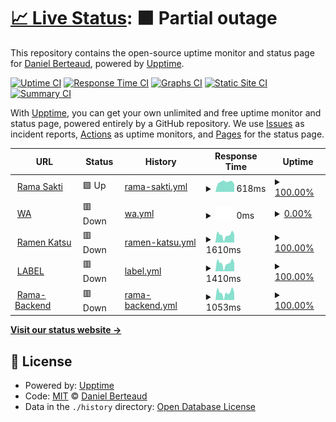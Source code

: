 # [📈 Live Status](https://dani.github.io/up): <!--live status--> **🟧 Partial outage**

This repository contains the open-source uptime monitor and status page for [Daniel Berteaud](https://www.ehtrace.com), powered by [Upptime](https://github.com/upptime/upptime).

[![Uptime CI](https://github.com/dani/up/workflows/Uptime%20CI/badge.svg)](https://github.com/dani/up/actions?query=workflow%3A%22Uptime+CI%22)
[![Response Time CI](https://github.com/dani/up/workflows/Response%20Time%20CI/badge.svg)](https://github.com/dani/up/actions?query=workflow%3A%22Response+Time+CI%22)
[![Graphs CI](https://github.com/dani/up/workflows/Graphs%20CI/badge.svg)](https://github.com/dani/up/actions?query=workflow%3A%22Graphs+CI%22)
[![Static Site CI](https://github.com/dani/up/workflows/Static%20Site%20CI/badge.svg)](https://github.com/dani/up/actions?query=workflow%3A%22Static+Site+CI%22)
[![Summary CI](https://github.com/dani/up/workflows/Summary%20CI/badge.svg)](https://github.com/dani/up/actions?query=workflow%3A%22Summary+CI%22)

With [Upptime](https://upptime.js.org), you can get your own unlimited and free uptime monitor and status page, powered entirely by a GitHub repository. We use [Issues](https://github.com/dani/up/issues) as incident reports, [Actions](https://github.com/dani/up/actions) as uptime monitors, and [Pages](https://dani.github.io/up) for the status page.

<!--start: status pages-->
<!-- This summary is generated by Upptime (https://github.com/upptime/upptime) -->
<!-- Do not edit this manually, your changes will be overwritten -->
<!-- prettier-ignore -->
| URL | Status | History | Response Time | Uptime |
| --- | ------ | ------- | ------------- | ------ |
| <img alt="" src="https://icons.duckduckgo.com/ip3/www.ramasakti.com.ico" height="13"> [Rama Sakti](https://www.ramasakti.com) | 🟩 Up | [rama-sakti.yml](https://github.com/danichrisd/up/commits/HEAD/history/rama-sakti.yml) | <details><summary><img alt="Response time graph" src="./graphs/rama-sakti/response-time-week.png" height="20"> 618ms</summary><br><a href="https://danichrisd.github.io/up/history/rama-sakti"><img alt="Response time 770" src="https://img.shields.io/endpoint?url=https%3A%2F%2Fraw.githubusercontent.com%2Fdanichrisd%2Fup%2FHEAD%2Fapi%2Frama-sakti%2Fresponse-time.json"></a><br><a href="https://danichrisd.github.io/up/history/rama-sakti"><img alt="24-hour response time 486" src="https://img.shields.io/endpoint?url=https%3A%2F%2Fraw.githubusercontent.com%2Fdanichrisd%2Fup%2FHEAD%2Fapi%2Frama-sakti%2Fresponse-time-day.json"></a><br><a href="https://danichrisd.github.io/up/history/rama-sakti"><img alt="7-day response time 618" src="https://img.shields.io/endpoint?url=https%3A%2F%2Fraw.githubusercontent.com%2Fdanichrisd%2Fup%2FHEAD%2Fapi%2Frama-sakti%2Fresponse-time-week.json"></a><br><a href="https://danichrisd.github.io/up/history/rama-sakti"><img alt="30-day response time 627" src="https://img.shields.io/endpoint?url=https%3A%2F%2Fraw.githubusercontent.com%2Fdanichrisd%2Fup%2FHEAD%2Fapi%2Frama-sakti%2Fresponse-time-month.json"></a><br><a href="https://danichrisd.github.io/up/history/rama-sakti"><img alt="1-year response time 691" src="https://img.shields.io/endpoint?url=https%3A%2F%2Fraw.githubusercontent.com%2Fdanichrisd%2Fup%2FHEAD%2Fapi%2Frama-sakti%2Fresponse-time-year.json"></a></details> | <details><summary><a href="https://danichrisd.github.io/up/history/rama-sakti">100.00%</a></summary><a href="https://danichrisd.github.io/up/history/rama-sakti"><img alt="All-time uptime 99.73%" src="https://img.shields.io/endpoint?url=https%3A%2F%2Fraw.githubusercontent.com%2Fdanichrisd%2Fup%2FHEAD%2Fapi%2Frama-sakti%2Fuptime.json"></a><br><a href="https://danichrisd.github.io/up/history/rama-sakti"><img alt="24-hour uptime 100.00%" src="https://img.shields.io/endpoint?url=https%3A%2F%2Fraw.githubusercontent.com%2Fdanichrisd%2Fup%2FHEAD%2Fapi%2Frama-sakti%2Fuptime-day.json"></a><br><a href="https://danichrisd.github.io/up/history/rama-sakti"><img alt="7-day uptime 100.00%" src="https://img.shields.io/endpoint?url=https%3A%2F%2Fraw.githubusercontent.com%2Fdanichrisd%2Fup%2FHEAD%2Fapi%2Frama-sakti%2Fuptime-week.json"></a><br><a href="https://danichrisd.github.io/up/history/rama-sakti"><img alt="30-day uptime 100.00%" src="https://img.shields.io/endpoint?url=https%3A%2F%2Fraw.githubusercontent.com%2Fdanichrisd%2Fup%2FHEAD%2Fapi%2Frama-sakti%2Fuptime-month.json"></a><br><a href="https://danichrisd.github.io/up/history/rama-sakti"><img alt="1-year uptime 99.80%" src="https://img.shields.io/endpoint?url=https%3A%2F%2Fraw.githubusercontent.com%2Fdanichrisd%2Fup%2FHEAD%2Fapi%2Frama-sakti%2Fuptime-year.json"></a></details>
| <img alt="" src="https://icons.duckduckgo.com/ip3/103.150.92.1.ico" height="13"> [WA](http://103.150.92.1:1680/) | 🟥 Down | [wa.yml](https://github.com/danichrisd/up/commits/HEAD/history/wa.yml) | <details><summary><img alt="Response time graph" src="./graphs/wa/response-time-week.png" height="20"> 0ms</summary><br><a href="https://danichrisd.github.io/up/history/wa"><img alt="Response time 0" src="https://img.shields.io/endpoint?url=https%3A%2F%2Fraw.githubusercontent.com%2Fdanichrisd%2Fup%2FHEAD%2Fapi%2Fwa%2Fresponse-time.json"></a><br><a href="https://danichrisd.github.io/up/history/wa"><img alt="24-hour response time 0" src="https://img.shields.io/endpoint?url=https%3A%2F%2Fraw.githubusercontent.com%2Fdanichrisd%2Fup%2FHEAD%2Fapi%2Fwa%2Fresponse-time-day.json"></a><br><a href="https://danichrisd.github.io/up/history/wa"><img alt="7-day response time 0" src="https://img.shields.io/endpoint?url=https%3A%2F%2Fraw.githubusercontent.com%2Fdanichrisd%2Fup%2FHEAD%2Fapi%2Fwa%2Fresponse-time-week.json"></a><br><a href="https://danichrisd.github.io/up/history/wa"><img alt="30-day response time 0" src="https://img.shields.io/endpoint?url=https%3A%2F%2Fraw.githubusercontent.com%2Fdanichrisd%2Fup%2FHEAD%2Fapi%2Fwa%2Fresponse-time-month.json"></a><br><a href="https://danichrisd.github.io/up/history/wa"><img alt="1-year response time 0" src="https://img.shields.io/endpoint?url=https%3A%2F%2Fraw.githubusercontent.com%2Fdanichrisd%2Fup%2FHEAD%2Fapi%2Fwa%2Fresponse-time-year.json"></a></details> | <details><summary><a href="https://danichrisd.github.io/up/history/wa">0.00%</a></summary><a href="https://danichrisd.github.io/up/history/wa"><img alt="All-time uptime 29.60%" src="https://img.shields.io/endpoint?url=https%3A%2F%2Fraw.githubusercontent.com%2Fdanichrisd%2Fup%2FHEAD%2Fapi%2Fwa%2Fuptime.json"></a><br><a href="https://danichrisd.github.io/up/history/wa"><img alt="24-hour uptime 0.00%" src="https://img.shields.io/endpoint?url=https%3A%2F%2Fraw.githubusercontent.com%2Fdanichrisd%2Fup%2FHEAD%2Fapi%2Fwa%2Fuptime-day.json"></a><br><a href="https://danichrisd.github.io/up/history/wa"><img alt="7-day uptime 0.00%" src="https://img.shields.io/endpoint?url=https%3A%2F%2Fraw.githubusercontent.com%2Fdanichrisd%2Fup%2FHEAD%2Fapi%2Fwa%2Fuptime-week.json"></a><br><a href="https://danichrisd.github.io/up/history/wa"><img alt="30-day uptime 0.00%" src="https://img.shields.io/endpoint?url=https%3A%2F%2Fraw.githubusercontent.com%2Fdanichrisd%2Fup%2FHEAD%2Fapi%2Fwa%2Fuptime-month.json"></a><br><a href="https://danichrisd.github.io/up/history/wa"><img alt="1-year uptime 0.00%" src="https://img.shields.io/endpoint?url=https%3A%2F%2Fraw.githubusercontent.com%2Fdanichrisd%2Fup%2FHEAD%2Fapi%2Fwa%2Fuptime-year.json"></a></details>
| <img alt="" src="https://icons.duckduckgo.com/ip3/systemalpha.net.ico" height="13"> [Ramen Katsu](https://systemalpha.net/ramenkatsu) | 🟥 Down | [ramen-katsu.yml](https://github.com/danichrisd/up/commits/HEAD/history/ramen-katsu.yml) | <details><summary><img alt="Response time graph" src="./graphs/ramen-katsu/response-time-week.png" height="20"> 1610ms</summary><br><a href="https://danichrisd.github.io/up/history/ramen-katsu"><img alt="Response time 2598" src="https://img.shields.io/endpoint?url=https%3A%2F%2Fraw.githubusercontent.com%2Fdanichrisd%2Fup%2FHEAD%2Fapi%2Framen-katsu%2Fresponse-time.json"></a><br><a href="https://danichrisd.github.io/up/history/ramen-katsu"><img alt="24-hour response time 1071" src="https://img.shields.io/endpoint?url=https%3A%2F%2Fraw.githubusercontent.com%2Fdanichrisd%2Fup%2FHEAD%2Fapi%2Framen-katsu%2Fresponse-time-day.json"></a><br><a href="https://danichrisd.github.io/up/history/ramen-katsu"><img alt="7-day response time 1610" src="https://img.shields.io/endpoint?url=https%3A%2F%2Fraw.githubusercontent.com%2Fdanichrisd%2Fup%2FHEAD%2Fapi%2Framen-katsu%2Fresponse-time-week.json"></a><br><a href="https://danichrisd.github.io/up/history/ramen-katsu"><img alt="30-day response time 2676" src="https://img.shields.io/endpoint?url=https%3A%2F%2Fraw.githubusercontent.com%2Fdanichrisd%2Fup%2FHEAD%2Fapi%2Framen-katsu%2Fresponse-time-month.json"></a><br><a href="https://danichrisd.github.io/up/history/ramen-katsu"><img alt="1-year response time 2413" src="https://img.shields.io/endpoint?url=https%3A%2F%2Fraw.githubusercontent.com%2Fdanichrisd%2Fup%2FHEAD%2Fapi%2Framen-katsu%2Fresponse-time-year.json"></a></details> | <details><summary><a href="https://danichrisd.github.io/up/history/ramen-katsu">100.00%</a></summary><a href="https://danichrisd.github.io/up/history/ramen-katsu"><img alt="All-time uptime 99.78%" src="https://img.shields.io/endpoint?url=https%3A%2F%2Fraw.githubusercontent.com%2Fdanichrisd%2Fup%2FHEAD%2Fapi%2Framen-katsu%2Fuptime.json"></a><br><a href="https://danichrisd.github.io/up/history/ramen-katsu"><img alt="24-hour uptime 99.99%" src="https://img.shields.io/endpoint?url=https%3A%2F%2Fraw.githubusercontent.com%2Fdanichrisd%2Fup%2FHEAD%2Fapi%2Framen-katsu%2Fuptime-day.json"></a><br><a href="https://danichrisd.github.io/up/history/ramen-katsu"><img alt="7-day uptime 100.00%" src="https://img.shields.io/endpoint?url=https%3A%2F%2Fraw.githubusercontent.com%2Fdanichrisd%2Fup%2FHEAD%2Fapi%2Framen-katsu%2Fuptime-week.json"></a><br><a href="https://danichrisd.github.io/up/history/ramen-katsu"><img alt="30-day uptime 100.00%" src="https://img.shields.io/endpoint?url=https%3A%2F%2Fraw.githubusercontent.com%2Fdanichrisd%2Fup%2FHEAD%2Fapi%2Framen-katsu%2Fuptime-month.json"></a><br><a href="https://danichrisd.github.io/up/history/ramen-katsu"><img alt="1-year uptime 99.99%" src="https://img.shields.io/endpoint?url=https%3A%2F%2Fraw.githubusercontent.com%2Fdanichrisd%2Fup%2FHEAD%2Fapi%2Framen-katsu%2Fuptime-year.json"></a></details>
| <img alt="" src="https://icons.duckduckgo.com/ip3/systemalpha.net.ico" height="13"> [LABEL](https://systemalpha.net/label) | 🟥 Down | [label.yml](https://github.com/danichrisd/up/commits/HEAD/history/label.yml) | <details><summary><img alt="Response time graph" src="./graphs/label/response-time-week.png" height="20"> 1410ms</summary><br><a href="https://danichrisd.github.io/up/history/label"><img alt="Response time 2107" src="https://img.shields.io/endpoint?url=https%3A%2F%2Fraw.githubusercontent.com%2Fdanichrisd%2Fup%2FHEAD%2Fapi%2Flabel%2Fresponse-time.json"></a><br><a href="https://danichrisd.github.io/up/history/label"><img alt="24-hour response time 808" src="https://img.shields.io/endpoint?url=https%3A%2F%2Fraw.githubusercontent.com%2Fdanichrisd%2Fup%2FHEAD%2Fapi%2Flabel%2Fresponse-time-day.json"></a><br><a href="https://danichrisd.github.io/up/history/label"><img alt="7-day response time 1410" src="https://img.shields.io/endpoint?url=https%3A%2F%2Fraw.githubusercontent.com%2Fdanichrisd%2Fup%2FHEAD%2Fapi%2Flabel%2Fresponse-time-week.json"></a><br><a href="https://danichrisd.github.io/up/history/label"><img alt="30-day response time 2399" src="https://img.shields.io/endpoint?url=https%3A%2F%2Fraw.githubusercontent.com%2Fdanichrisd%2Fup%2FHEAD%2Fapi%2Flabel%2Fresponse-time-month.json"></a><br><a href="https://danichrisd.github.io/up/history/label"><img alt="1-year response time 2066" src="https://img.shields.io/endpoint?url=https%3A%2F%2Fraw.githubusercontent.com%2Fdanichrisd%2Fup%2FHEAD%2Fapi%2Flabel%2Fresponse-time-year.json"></a></details> | <details><summary><a href="https://danichrisd.github.io/up/history/label">100.00%</a></summary><a href="https://danichrisd.github.io/up/history/label"><img alt="All-time uptime 99.61%" src="https://img.shields.io/endpoint?url=https%3A%2F%2Fraw.githubusercontent.com%2Fdanichrisd%2Fup%2FHEAD%2Fapi%2Flabel%2Fuptime.json"></a><br><a href="https://danichrisd.github.io/up/history/label"><img alt="24-hour uptime 99.99%" src="https://img.shields.io/endpoint?url=https%3A%2F%2Fraw.githubusercontent.com%2Fdanichrisd%2Fup%2FHEAD%2Fapi%2Flabel%2Fuptime-day.json"></a><br><a href="https://danichrisd.github.io/up/history/label"><img alt="7-day uptime 100.00%" src="https://img.shields.io/endpoint?url=https%3A%2F%2Fraw.githubusercontent.com%2Fdanichrisd%2Fup%2FHEAD%2Fapi%2Flabel%2Fuptime-week.json"></a><br><a href="https://danichrisd.github.io/up/history/label"><img alt="30-day uptime 100.00%" src="https://img.shields.io/endpoint?url=https%3A%2F%2Fraw.githubusercontent.com%2Fdanichrisd%2Fup%2FHEAD%2Fapi%2Flabel%2Fuptime-month.json"></a><br><a href="https://danichrisd.github.io/up/history/label"><img alt="1-year uptime 99.99%" src="https://img.shields.io/endpoint?url=https%3A%2F%2Fraw.githubusercontent.com%2Fdanichrisd%2Fup%2FHEAD%2Fapi%2Flabel%2Fuptime-year.json"></a></details>
| <img alt="" src="https://icons.duckduckgo.com/ip3/systemalpha.net.ico" height="13"> [Rama-Backend](https://systemalpha.net/ramasakti) | 🟥 Down | [rama-backend.yml](https://github.com/danichrisd/up/commits/HEAD/history/rama-backend.yml) | <details><summary><img alt="Response time graph" src="./graphs/rama-backend/response-time-week.png" height="20"> 1053ms</summary><br><a href="https://danichrisd.github.io/up/history/rama-backend"><img alt="Response time 1664" src="https://img.shields.io/endpoint?url=https%3A%2F%2Fraw.githubusercontent.com%2Fdanichrisd%2Fup%2FHEAD%2Fapi%2Frama-backend%2Fresponse-time.json"></a><br><a href="https://danichrisd.github.io/up/history/rama-backend"><img alt="24-hour response time 582" src="https://img.shields.io/endpoint?url=https%3A%2F%2Fraw.githubusercontent.com%2Fdanichrisd%2Fup%2FHEAD%2Fapi%2Frama-backend%2Fresponse-time-day.json"></a><br><a href="https://danichrisd.github.io/up/history/rama-backend"><img alt="7-day response time 1053" src="https://img.shields.io/endpoint?url=https%3A%2F%2Fraw.githubusercontent.com%2Fdanichrisd%2Fup%2FHEAD%2Fapi%2Frama-backend%2Fresponse-time-week.json"></a><br><a href="https://danichrisd.github.io/up/history/rama-backend"><img alt="30-day response time 2046" src="https://img.shields.io/endpoint?url=https%3A%2F%2Fraw.githubusercontent.com%2Fdanichrisd%2Fup%2FHEAD%2Fapi%2Frama-backend%2Fresponse-time-month.json"></a><br><a href="https://danichrisd.github.io/up/history/rama-backend"><img alt="1-year response time 1624" src="https://img.shields.io/endpoint?url=https%3A%2F%2Fraw.githubusercontent.com%2Fdanichrisd%2Fup%2FHEAD%2Fapi%2Frama-backend%2Fresponse-time-year.json"></a></details> | <details><summary><a href="https://danichrisd.github.io/up/history/rama-backend">100.00%</a></summary><a href="https://danichrisd.github.io/up/history/rama-backend"><img alt="All-time uptime 99.79%" src="https://img.shields.io/endpoint?url=https%3A%2F%2Fraw.githubusercontent.com%2Fdanichrisd%2Fup%2FHEAD%2Fapi%2Frama-backend%2Fuptime.json"></a><br><a href="https://danichrisd.github.io/up/history/rama-backend"><img alt="24-hour uptime 99.99%" src="https://img.shields.io/endpoint?url=https%3A%2F%2Fraw.githubusercontent.com%2Fdanichrisd%2Fup%2FHEAD%2Fapi%2Frama-backend%2Fuptime-day.json"></a><br><a href="https://danichrisd.github.io/up/history/rama-backend"><img alt="7-day uptime 100.00%" src="https://img.shields.io/endpoint?url=https%3A%2F%2Fraw.githubusercontent.com%2Fdanichrisd%2Fup%2FHEAD%2Fapi%2Frama-backend%2Fuptime-week.json"></a><br><a href="https://danichrisd.github.io/up/history/rama-backend"><img alt="30-day uptime 100.00%" src="https://img.shields.io/endpoint?url=https%3A%2F%2Fraw.githubusercontent.com%2Fdanichrisd%2Fup%2FHEAD%2Fapi%2Frama-backend%2Fuptime-month.json"></a><br><a href="https://danichrisd.github.io/up/history/rama-backend"><img alt="1-year uptime 99.99%" src="https://img.shields.io/endpoint?url=https%3A%2F%2Fraw.githubusercontent.com%2Fdanichrisd%2Fup%2FHEAD%2Fapi%2Frama-backend%2Fuptime-year.json"></a></details>

<!--end: status pages-->

[**Visit our status website →**](https://dani.github.io/up)

## 📄 License

- Powered by: [Upptime](https://github.com/upptime/upptime)
- Code: [MIT](./LICENSE) © [Daniel Berteaud](https://www.ehtrace.com)
- Data in the `./history` directory: [Open Database License](https://opendatacommons.org/licenses/odbl/1-0/)
